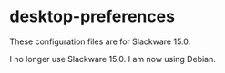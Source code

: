 # desktop-preferences
These configuration files are for Slackware 15.0.

I no longer use Slackware 15.0. I am now using Debian.
